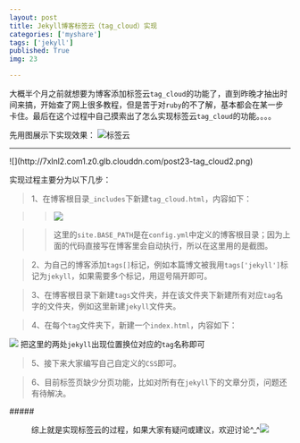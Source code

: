 ```yaml
---
layout: post
title: Jekyll博客标签云（tag_cloud）实现
categories: ['myshare']
tags: ['jekyll']
published: True
img: 23

---
```


大概半个月之前就想要为博客添加标签云`tag_cloud`的功能了，直到昨晚才抽出时间来搞，开始查了网上很多教程，但是苦于对`ruby`的不了解，基本都会在某一步卡住。最后在这个过程中自己摸索出了怎么实现标签云`tag_cloud`的功能。。。。

先用图展示下实现效果：
![标签云](http://7xlnl2.com1.z0.glb.clouddn.com/post23-tag_cloud1.png)
<hr/>
![](http://7xlnl2.com1.z0.glb.clouddn.com/post23-tag_cloud2.png)

实现过程主要分为以下几步：

> 1、在博客根目录`_includes`下新建`tag_cloud.html`，内容如下：

>>![](http://7xlnl2.com1.z0.glb.clouddn.com/post23-tag_cloud3.png)

>> 这里的`site.BASE_PATH`是在`config.yml`中定义的博客根目录；因为上面的代码直接写在博客里会自动执行，所以在这里用的是截图。

> 2、为自己的博客添加`tags[]`标记，例如本篇博文被我用`tags['jekyll']`标记为`jekyll`，如果需要多个标记，用逗号隔开即可。

> 3、在博客根目录下新建`tags`文件夹，并在该文件夹下新建所有对应`tag`名字的文件夹，例如这里新建`jekyll`文件夹。

> 4、在每个`tag`文件夹下，新建一个`index.html`，内容如下：

>> 
![](http://7xlnl2.com1.z0.glb.clouddn.com/post23-tag_cloud4.png)
把这里的两处`jekyll`出现位置换位对应的`tag`名称即可

> 5、接下来大家编写自己自定义的`CSS`即可。

> 6、目前标签页缺少分页功能，比如对所有在`jekyll`下的文章分页，问题还有待解决。

#####<center>综上就是实现标签云的过程，如果大家有疑问或建议，欢迎讨论^_^![](http://7xlnl2.com1.z0.glb.clouddn.com/post2-卖萌.jpg)</center>
